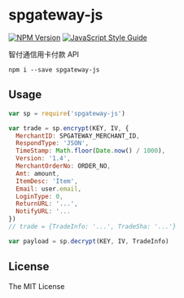 # spgateway-js

[![NPM Version](https://img.shields.io/npm/v/spgateway-js.svg)](https://www.npmjs.com/package/spgateway-js) [![JavaScript Style Guide](https://img.shields.io/badge/code%20style-standard-brightgreen.svg)](http://standardjs.com/)


智付通信用卡付款 API

`npm i --save spgateway-js`

## Usage

```js
var sp = require('spgateway-js')

var trade = sp.encrypt(KEY, IV, {
  MerchantID: SPGATEWAY_MERCHANT_ID,
  RespondType: 'JSON',
  TimeStamp: Math.floor(Date.now() / 1000),
  Version: '1.4',
  MerchantOrderNo: ORDER_NO,
  Amt: amount,
  ItemDesc: 'Item',
  Email: user.email,
  LoginType: 0,
  ReturnURL: '...',
  NotifyURL: '...
})
// trade = {TradeInfo: '...', TradeSha: '...'}

var payload = sp.decrypt(KEY, IV, TradeInfo)
```

## License

The MIT License